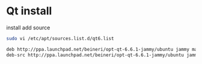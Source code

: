 # Qt install

install
add source
```sh
sudo vi /etc/apt/sources.list.d/qt6.list
```

```sh
deb http://ppa.launchpad.net/beineri/opt-qt-6.6.1-jammy/ubuntu jammy main
deb-src http://ppa.launchpad.net/beineri/opt-qt-6.6.1-jammy/ubuntu jammy main
```
